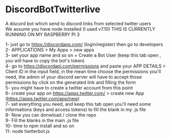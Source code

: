 # DiscordBotTwitterlive
A discord bot which send to discord links from selected twitter users<br/>
We assume you have node installed (I used v7.10)
THIS IS CURRENTLY RUNNING ON MY RASPBERRY PI 3


 1- just go to https://discordapp.com/  (login/register) then go to developers <br/>
 2- APPLICATIONS > My Apps > new apps<br/>
 3- set your app name and so on   +   Create a Bot User (keep this tab open , you will have to copy the bot's token)<br/>
 4- go to https://discordapi.com/permissions and paste your APP DETAILS > Client ID in the input field,
 in the mean time choose the permissions you'll need, the admin of your discord server will have to accept those permissions by click on the generated link and filling the form<br/>
 5- you might have to create a twitter account from this point<br/>
 6- create your app on https://apps.twitter.com/ > create new App (https://apps.twitter.com/app/new)<br/>
 7- set everything you need, and keep this tab open you'll need some informations (keys and access tokens) to fill the blank in my .js file<br/>
 8- Now you can donwload / clone the repo<br/>
 9- Fill the blanks in the main .js file<br/>
 10- time to npm install and so on<br/>
 11- node tiwtterbot.js<br/>
 
 
